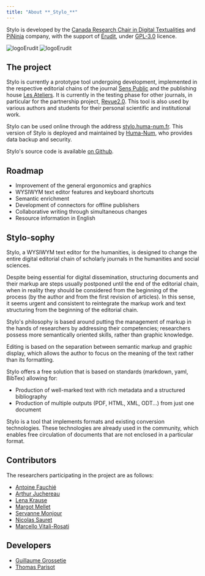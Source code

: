 ```yaml
---
title: "About **_Stylo_**"
---
```



Stylo is developed by the [Canada Research Chair in Digital Textualities](https://ecrituresnumeriques.ca/en/) and [PiNinja](https://3.14159.ninja/) company, with the support of [Érudit](https://www.erudit.org/en/), under [GPL-3.0](https://github.com/EcrituresNumeriques/stylo/blob/master/LICENSE) licence.

<img src="/uploads/images/logo-crc-ecrinum.png" alt="logoErudit" class="img-responsive img-thumbnail" style="max-width:250px">

<img src="/uploads/images/erudit-logotype-rouge.png" alt="logoErudit" class="img-responsive img-thumbnail" style="max-width:150px">

## The project

Stylo is currently a prototype tool undergoing development, implemented in the respective editorial chains of the journal [Sens Public](http://sens-public.org) and the publishing house [Les Ateliers](https://ateliers.sens-public.org). It is currently in the testing phase for other journals, in particular for the partnership project, [Revue2.0](http://revue20.org/). This tool is also used by various authors and students for their personal scientific and institutional work.

Stylo can be used online through the address [stylo.huma-num.fr](https://stylo.huma-num.fr/). This version of Stylo is deployed and maintained by [Huma-Num](https://www.huma-num.fr/), who provides data backup and security.

Stylo\'s source code is available [on Github](https://github.com/EcrituresNumeriques/stylo/).

## Roadmap

- Improvement of the general ergonomics and graphics
- WYSIWYM text editor features and keyboard shortcuts
- Semantic enrichment
- Development of connectors for offline publishers
- Collaborative writing through simultaneous changes
- Resource information in English

## Stylo-sophy

Stylo, a WYSIWYM text editor for the humanities, is designed to change the entire digital editorial chain of scholarly journals in the humanities and social sciences.

Despite being essential for digital dissemination, structuring documents and their markup are steps usually postponed until the end of the editorial chain, when in reality they should be considered from the beginning of the process (by the author and from the first revision of articles). In this sense, it seems urgent and consistent to reintegrate the markup work and text structuring from the beginning of the editorial chain.

Stylo's philosophy is based around putting the management of markup in the hands of researchers by addressing their competencies; researchers possess more semantically oriented skills, rather than graphic knowledge.

Editing is based on the separation between semantic markup and graphic display, which allows the author to focus on the meaning of the text rather than its formatting.

Stylo offers a free solution that is based on standards (markdown, yaml, BibTex) allowing for:

- Production of well-marked text with rich metadata and a structured bibliography
- Production of multiple outputs (PDF, HTML, XML, ODT...) from just one document

Stylo is a tool that implements formats and existing conversion technologies. These technologies are already used in the community, which enables free circulation of documents that are not enclosed in a particular format.

## Contributors

The researchers participating in the project are as follows:

- [Antoine Fauchié](https://ecrituresnumeriques.ca/fr/Equipe/Antoine-Fauchie/)
- [Arthur Juchereau](https://ecrituresnumeriques.ca/fr/Equipe/Arthur-Juchereau)
- [Lena Krause](https://ecrituresnumeriques.ca/fr/Equipe/Lena-Krause)
- [Margot Mellet](https://ecrituresnumeriques.ca/fr/Equipe/Margot-Mellet)
- [Servanne Monjour](https://ecrituresnumeriques.ca/fr/Equipe/Servanne-Monjour-)
- [Nicolas Sauret](https://ecrituresnumeriques.ca/fr/Equipe/Nicolas-Sauret)
- [Marcello Vitali-Rosati](https://ecrituresnumeriques.ca/fr/Equipe/Marcello-Vitali-Rosati-)

## Developers

- [Guillaume Grossetie](https://github.com/ggrossetie)
- [Thomas Parisot](https://détour.studio)
